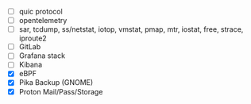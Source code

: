 - [ ] quic protocol
- [ ] opentelemetry
- [ ] sar, tcdump, ss/netstat, iotop, vmstat,  pmap, mtr, iostat, free, strace, iproute2
- [ ] GitLab
- [ ] Grafana stack
- [ ] Kibana
- [x] eBPF
- [x] Pika Backup (GNOME)
- [x] Proton Mail/Pass/Storage